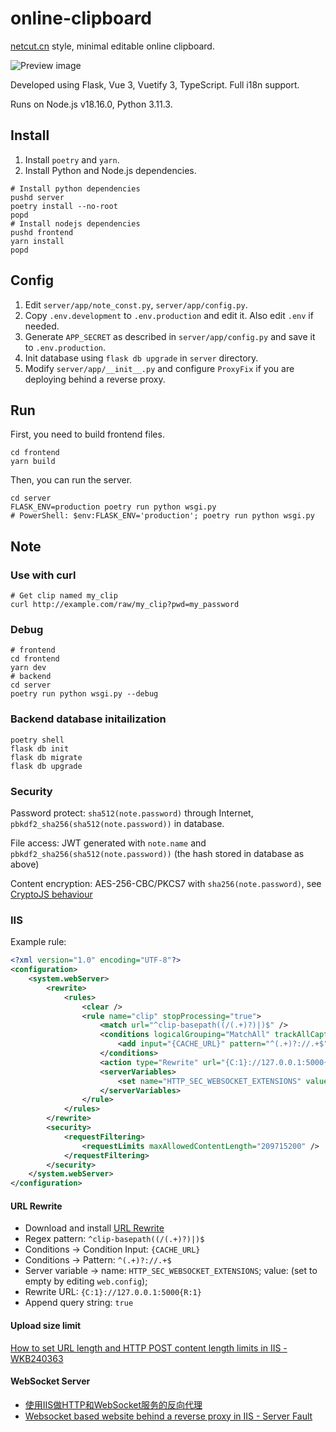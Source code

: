 # online-clipboard

[netcut.cn](https://netcut.cn) style, minimal editable online clipboard.

![Preview image](https://github.com/Young-Lord/online-clipboard/assets/51789698/5178dc37-e64e-4bb1-81a0-b3c59ff42805)

Developed using Flask, Vue 3, Vuetify 3, TypeScript. Full i18n support.

Runs on Node.js v18.16.0, Python 3.11.3.

## Install

1. Install `poetry` and `yarn`.
2. Install Python and Node.js dependencies.

```shell
# Install python dependencies
pushd server
poetry install --no-root
popd
# Install nodejs dependencies
pushd frontend
yarn install
popd
```

## Config

1. Edit `server/app/note_const.py`, `server/app/config.py`.
2. Copy `.env.development` to `.env.production` and edit it. Also edit `.env` if needed.
3. Generate `APP_SECRET` as described in `server/app/config.py` and save it to `.env.production`.
4. Init database using `flask db upgrade` in `server` directory.
5. Modify `server/app/__init__.py` and configure `ProxyFix` if you are deploying behind a reverse proxy.

## Run

First, you need to build frontend files.

```shell
cd frontend
yarn build
```

Then, you can run the server.

```shell
cd server
FLASK_ENV=production poetry run python wsgi.py
# PowerShell: $env:FLASK_ENV='production'; poetry run python wsgi.py
```

## Note

### Use with curl

```shell
# Get clip named my_clip
curl http://example.com/raw/my_clip?pwd=my_password
```

### Debug

```shell
# frontend
cd frontend
yarn dev
# backend
cd server
poetry run python wsgi.py --debug
```

### Backend database initailization

```shell
poetry shell
flask db init
flask db migrate
flask db upgrade
```

### Security

Password protect: `sha512(note.password)` through Internet, `pbkdf2_sha256(sha512(note.password))` in database.

File access: JWT generated with `note.name` and `pbkdf2_sha256(sha512(note.password))` (the hash stored in database as above)

Content encryption: AES-256-CBC/PKCS7 with `sha256(note.password)`, see [CryptoJS behaviour](https://stackoverflow.com/a/64802091)

### IIS

Example rule:

```xml
<?xml version="1.0" encoding="UTF-8"?> 
<configuration>
    <system.webServer>
        <rewrite>
            <rules>
                <clear />
                <rule name="clip" stopProcessing="true">
                    <match url="^clip-basepath((/(.+)?)|)$" />
                    <conditions logicalGrouping="MatchAll" trackAllCaptures="false">
                        <add input="{CACHE_URL}" pattern="^(.+)?://.+$" />
                    </conditions>
                    <action type="Rewrite" url="{C:1}://127.0.0.1:5000{R:1}" />
                    <serverVariables>
                        <set name="HTTP_SEC_WEBSOCKET_EXTENSIONS" value="" />
                    </serverVariables>
                </rule>
            </rules>
        </rewrite>
        <security>
            <requestFiltering>
                <requestLimits maxAllowedContentLength="209715200" />
            </requestFiltering>
        </security>
    </system.webServer>
</configuration>
```

#### URL Rewrite

- Download and install [URL Rewrite](https://www.iis.net/downloads/microsoft/url-rewrite)
- Regex pattern: `^clip-basepath((/(.+)?)|)$`
- Conditions -> Condition Input: `{CACHE_URL}`
- Conditions -> Pattern: `^(.+)?://.+$`
- Server variable -> name: `HTTP_SEC_WEBSOCKET_EXTENSIONS`; value: (set to empty by editing `web.config`);
- Rewrite URL: `{C:1}://127.0.0.1:5000{R:1}`
- Append query string: `true`

#### Upload size limit

[How to set URL length and HTTP POST content length limits in IIS - WKB240363](https://support.waters.com/KB_Inf/NuGenesis/WKB240363_How_to_set_URL_length_and_HTTP_POST_content_length_limits_in_IIS)

#### WebSocket Server

- [使用IIS做HTTP和WebSocket服务的反向代理](https://web.archive.org/web/20190406124734/https://imxieyi.com/2017/11/17/%E4%BD%BF%E7%94%A8iis%E5%81%9Ahttp%E5%92%8Cwebsocket%E6%9C%8D%E5%8A%A1%E7%9A%84%E5%8F%8D%E5%90%91%E4%BB%A3%E7%90%86/)
- [Websocket based website behind a reverse proxy in IIS - Server Fault](https://serverfault.com/a/1038787)
